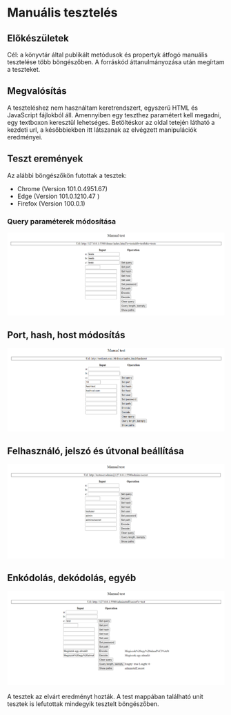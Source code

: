 # Manuális tesztelés
## Előkészületek

Cél: a könyvtár által publikált metódusok és propertyk átfogó manuális tesztelése több böngészőben. A forráskód áttanulmányozása után megírtam a teszteket.

## Megvalósítás

A teszteléshez nem használtam keretrendszert, egyszerű HTML és JavaScript fájlokból áll. Amennyiben egy teszthez paramétert kell megadni, egy textboxon keresztül lehetséges. Betöltéskor az oldal tetején látható a kezdeti url, a későbbiekben itt látszanak az elvégzett manipulációk eredményei.

## Teszt eremények
Az alábbi böngészőkön futottak a tesztek:
-  Chrome (Version 101.0.4951.67)
-  Edge (Version 101.0.1210.47 )
-  Firefox (Version 100.0.1)

### Query paraméterek módosítása
![](images/manTestQuery.png)

## Port, hash, host módosítás
![](images/manTestPHH.png)

## Felhasználó, jelszó és útvonal beállítása
![](images/manTestUser.png)

## Enkódolás, dekódolás, egyéb

![](images/manTestOther.png)

A tesztek az elvárt eredményt hozták. A test mappában található unit tesztek is lefutottak mindegyik tesztelt böngészőben.
